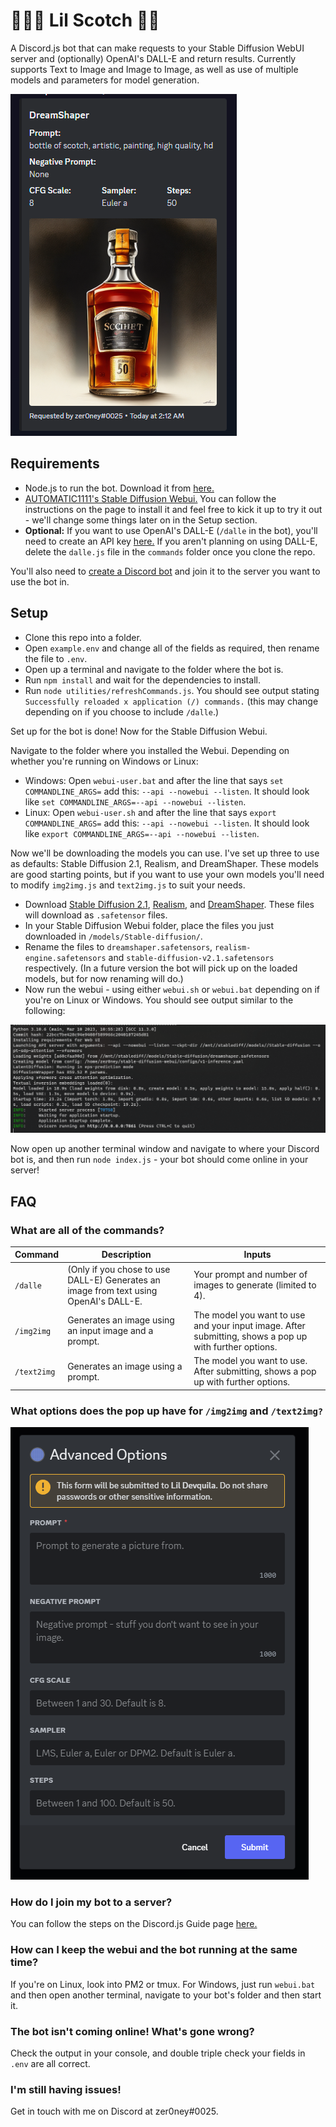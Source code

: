# 😵‍💫🥃 Lil Scotch 🧊🌇

A Discord.js bot that can make requests to your Stable Diffusion WebUI server and (optionally) OpenAI's DALL-E and return results. Currently supports Text to Image and Image to Image, as well as use of multiple models and parameters for model generation.

![Image of output](https://github.com/zer0ney/LilScotch/blob/c9aa8423c78cafe393d4fbe48e0e21ee18cf0daa/screenshots/bot-output.png)

## Requirements

- Node.js to run the bot. Download it from [here.](https://nodejs.org/en)
- [AUTOMATIC1111's Stable Diffusion Webui.](https://github.com/AUTOMATIC1111/stable-diffusion-webui) You can follow the instructions on the page to install it and feel free to kick it up to try it out - we'll change some things later on in the Setup section.
- **Optional:** If you want to use OpenAI's DALL-E (`/dalle` in the bot), you'll need to create an API key [here.](https://platform.openai.com/account/api-keys) If you aren't planning on using DALL-E, delete the `dalle.js` file in the `commands` folder once you clone the repo.

You'll also need to [create a Discord bot](https://discord.com/developers/applications) and join it to the server you want to use the bot in.

## Setup

- Clone this repo into a folder.
- Open `example.env` and change all of the fields as required, then rename the file to `.env`.
- Open up a terminal and navigate to the folder where the bot is.
- Run `npm install` and wait for the dependencies to install.
- Run `node utilities/refreshCommands.js`. You should see output stating `Successfully reloaded x application (/) commands.` (this may change depending on if you choose to include `/dalle`.)

Set up for the bot is done! Now for the Stable Diffusion Webui.

Navigate to the folder where you installed the Webui. Depending on whether you're running on Windows or Linux:
- Windows: Open `webui-user.bat` and after the line that says `set COMMANDLINE_ARGS=` add this: `--api --nowebui --listen`. It should look like `set COMMANDLINE_ARGS=--api --nowebui --listen`.
- Linux: Open `webui-user.sh` and after the line that says `export COMMANDLINE_ARGS=` add this: `--api --nowebui --listen`. It should look like `export COMMANDLINE_ARGS=--api --nowebui --listen`.

Now we'll be downloading the models you can use. I've set up three to use as defaults: Stable Diffusion 2.1, Realism, and DreamShaper. These models are good starting points, but if you want to use your own models you'll need to modify `img2img.js` and `text2img.js` to suit your needs.
- Download [Stable Diffusion 2.1](https://huggingface.co/stabilityai/stable-diffusion-2-1/resolve/main/v2-1_768-ema-pruned.safetensors), [Realism](https://civitai.com/api/download/models/20414?type=Model&format=SafeTensor&size=full&fp=fp16), and [DreamShaper](https://civitai.com/api/download/models/43888?type=Model&format=SafeTensor&size=full&fp=fp16). These files will download as `.safetensor` files.
- In your Stable Diffusion Webui folder, place the files you just downloaded in `/models/Stable-diffusion/`.
- Rename the files to `dreamshaper.safetensors`, `realism-engine.safetensors` and `stable-diffusion-v2.1.safetensors` respectively. (In a future version the bot will pick up on the loaded models, but for now renaming will do.)
- Now run the webui - using either `webui.sh` or `webui.bat` depending on if you're on Linux or Windows.
You should see output similar to the following:

![image of webui output](https://github.com/zer0ney/LilScotch/blob/c9aa8423c78cafe393d4fbe48e0e21ee18cf0daa/screenshots/stablediff-webui-output.png)

Now open up another terminal window and navigate to where your Discord bot is, and then run `node index.js` - your bot should come online in your server!

## FAQ

### What are all of the commands?

| Command | Description | Inputs |
| --- | --- | --- |
| `/dalle` | (Only if you chose to use DALL-E) Generates an image from text using OpenAI's DALL-E. | Your prompt and number of images to generate (limited to 4). |
| `/img2img` | Generates an image using an input image and a prompt. | The model you want to use and your input image. After submitting, shows a pop up with further options. |
| `/text2img` | Generates an image using a prompt. | The model you want to use. After submitting, shows a pop up with further options. |

### What options does the pop up have for `/img2img` and `/text2img?`

![image of pop up prompt](https://github.com/zer0ney/LilScotch/blob/c9aa8423c78cafe393d4fbe48e0e21ee18cf0daa/screenshots/popup-prompt.png)

### How do I join my bot to a server?

You can follow the steps on the Discord.js Guide page [here.](https://discordjs.guide/preparations/adding-your-bot-to-servers.html#bot-invite-links)

### How can I keep the webui and the bot running at the same time?

If you're on Linux, look into PM2 or tmux. For Windows, just run `webui.bat` and then open another terminal, navigate to your bot's folder and then start it.

### The bot isn't coming online! What's gone wrong?

Check the output in your console, and double triple check your fields in `.env` are all correct.

### I'm still having issues!

Get in touch with me on Discord at zer0ney#0025.
